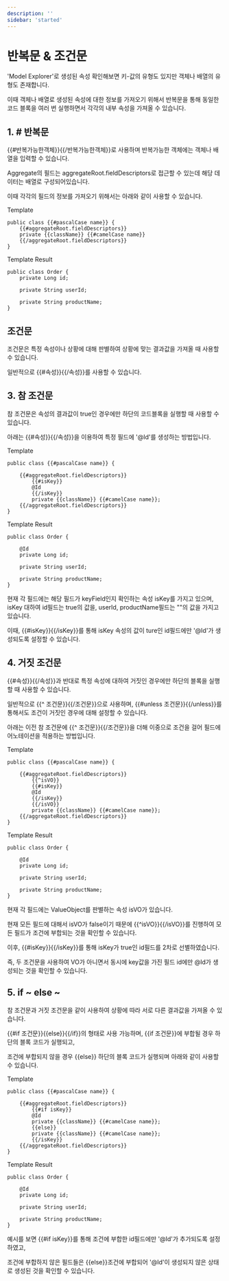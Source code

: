```yaml
---
description: ''
sidebar: 'started'
---
```


# 반복문 & 조건문

'Model Explorer'로 생성된 속성 확인해보면 키-값의 유형도 있지만 객체나 배열의 유형도 존재합니다. 

이때 객체나 배열로 생성된 속성에 대한 정보를 가져오기 위해서 반복문을 통해 동일한 코드 블록을 여러 번 실행하면서 각각의 내부 속성을 가져올 수 있습니다.

## 1. # 반복문

{{#반복가능한객체}}{{/반복가능한객체}}로 사용하며 반복가능한 객체에는 객체나 배열을 입력할 수 있습니다.

Aggregate의 필드는 aggregateRoot.fieldDescriptors로 접근할 수 있는데 해당 데이터는 배열로 구성되어있습니다.

이때 각각의 필드의 정보를 가져오기 위해서는 아래와 같이 사용할 수 있습니다.

Template
```
public class {{#pascalCase name}} {
    {{#aggregateRoot.fieldDescriptors}}
    private {{className}} {{#camelCase name}}
    {{/aggregateRoot.fieldDescriptors}}
}
```

Template Result
```
public class Order {
    private Long id;

    private String userId;

    private String productName;
}
```

## 조건문

조건문은 특정 속성이나 상황에 대해 판별하여 상황에 맞는 결과값을 가져올 때 사용할 수 있습니다.

일반적으로 {{#속성}}{{/속성}}를 사용할 수 있습니다.

## 3. 참 조건문

참 조건문은 속성의 결과값이 true인 경우에만 하단의 코드블록을 실행할 때 사용할 수 있습니다.

아래는 {{#속성}}{{/속성}}을 이용하여 특정 필드에 '@Id'를 생성하는 방법입니다.

Template
```
public class {{#pascalCase name}} {

    {{#aggregateRoot.fieldDescriptors}}
        {{#isKey}}
        @Id
        {{/isKey}}
        private {{className}} {{#camelCase name}};
    {{/aggregateRoot.fieldDescriptors}}
}
```
Template Result
```
public class Order {

    @Id
    private Long id;

    private String userId;

    private String productName;
}
```
현재 각 필드에는 해당 필드가 keyField인지 확인하는 속성 isKey를 가지고 있으며, isKey 대하여 id필드는 true의 값을, userId, productName필드는 ""의 값을 가지고 있습니다.

이때, {{#isKey}}{{/isKey}}를 통해 isKey 속성의 값이 ture인 id필드에만 '@Id'가 생성되도록 설정할 수 있습니다.

## 4. 거짓 조건문

{{#속성}}{{/속성}}과 반대로 특정 속성에 대하여 거짓인 경우에만 하단의 블록을 실행할 때 사용할 수 있습니다.

일반적으로 {{^ 조건문}}{{/조건문}}으로 사용하며, {{#unless 조건문}}{{/unless}}를 통해서도 조건이 거짓인 경우에 대해 설정할 수 있습니다.

아래는 이전 참 조건문에 {{^ 조건문}}{{/조건문}}을 더해 이중으로 조건을 걸어 필드에 어노테이션을 적용하는 방법입니다.

Template
```
public class {{#pascalCase name}} {

    {{#aggregateRoot.fieldDescriptors}}
        {{^isVO}}
        {{#isKey}}
        @Id
        {{/isKey}}
        {{/isVO}}
        private {{className}} {{#camelCase name}};
    {{/aggregateRoot.fieldDescriptors}}
}
```
Template Result
```
public class Order {

    @Id
    private Long id;

    private String userId;

    private String productName;
}
```

현재 각 필드에는 ValueObject를 판별하는 속성 isVO가 있습니다.

현재 모든 필드에 대해서 isVO가 false이기 때문에 {{^isVO}}{{/isVO}}를 진행하여 모든 필드가 조건에 부합되는 것을 확인할 수 있습니다.

이후, {{#isKey}}{{/isKey}}를 통해 isKey가 true인 id필드를 2차로 선별하였습니다.

즉, 두 조건문을 사용하여 VO가 아니면서 동시에 key값을 가진 필드 id에만 @Id가 생성되는 것을 확인할 수 있습니다.

## 5. if ~ else ~

참 조건문과 거짓 조건문을 같이 사용하여 상황에 따라 서로 다른 결과값을 가져올 수 있습니다.

{{#if 조건문}}{{else}}{{/if}}의 형태로 사용 가능하며, {{if 조건문}}에 부합될 경우 하단의 블록 코드가 실행되고,

조건에 부합되지 않을 경우 {{else}} 하단의 블록 코드가 실행되며 아래와 같이 사용할 수 있습니다.

Template
```
public class {{#pascalCase name}} {

    {{#aggregateRoot.fieldDescriptors}}
        {{#if isKey}}
        @Id
        private {{className}} {{#camelCase name}};
        {{else}}
        private {{className}} {{#camelCase name}};
        {{/isKey}}
    {{/aggregateRoot.fieldDescriptors}}
}
```
Template Result
```
public class Order {

    @Id
    private Long id;

    private String userId;

    private String productName;
}
```
예시를 보면 {{#if isKey}}를 통해 조건에 부합한 id필드에만 '@Id'가 추가되도록 설정하였고,

조건에 부합하지 않은 필드들은 {{else}}조건에 부합되어 '@Id'이 생성되지 않은 상태로 생성된 것을 확인할 수 있습니다.
